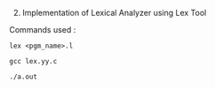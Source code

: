 2. Implementation of Lexical Analyzer using Lex Tool
   
Commands used :
```
lex <pgm_name>.l
```
```
gcc lex.yy.c
```
```
./a.out
```
